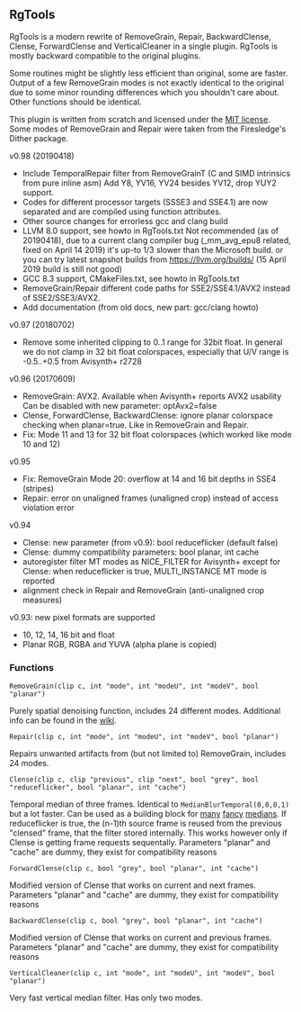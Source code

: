## RgTools

RgTools is a modern rewrite of RemoveGrain, Repair, BackwardClense, Clense, ForwardClense and VerticalCleaner in a single plugin. RgTools is mostly backward compatible to the original plugins.

Some routines might be slightly less efficient than original, some are faster. Output of a few RemoveGrain modes is not exactly identical to the original due to some minor rounding differences which you shouldn't care about. Other functions should be identical.

This plugin is written from scratch and licensed under the [MIT license][1]. Some modes of RemoveGrain and Repair were taken from the Firesledge's Dither package.

v0.98 (20190418)
- Include TemporalRepair filter from RemoveGrainT (C and SIMD intrinsics from pure inline asm)
  Add Y8, YV16, YV24 besides YV12, drop YUY2 support.
- Codes for different processor targets (SSSE3 and SSE4.1) are now separated and are compiled using function attributes.
- Other source changes for errorless gcc and clang build
- LLVM 8.0 support, see howto in RgTools.txt
  Not recommended (as of 20190418), due to a current clang compiler bug (_mm_avg_epu8 related, fixed on April 14 2019) it's up-to 1/3 slower than the Microsoft build.
  or you can try latest snapshot builds from https://llvm.org/builds/ (15 April 2019 build is still not good)
- GCC 8.3 support, CMakeFiles.txt, see howto in RgTools.txt
- RemoveGrain/Repair different code paths for SSE2/SSE4.1/AVX2 instead of SSE2/SSE3/AVX2.
- Add documentation (from old docs, new part: gcc/clang howto)

v0.97 (20180702)
- Remove some inherited clipping to 0..1 range for 32bit float.
  In general we do not clamp in 32 bit float colorspaces, especially that U/V range is -0.5..+0.5 from Avisynth+ r2728

v0.96 (20170609)
- RemoveGrain: AVX2. Available when Avisynth+ reports AVX2 usability
  Can be disabled with new parameter: optAvx2=false
- Clense, ForwardClense, BackwardClense: ignore planar colorspace checking when planar=true. Like in RemoveGrain and Repair.
- Fix: Mode 11 and 13 for 32 bit float colorspaces (which worked like mode 10 and 12)

v0.95
- Fix: RemoveGrain Mode 20: overflow at 14 and 16 bit depths in SSE4 (stripes)
- Repair: error on unaligned frames (unaligned crop) instead of access violation error

v0.94
- Clense: new parameter (from v0.9): bool reduceflicker (default false)
- Clense: dummy compatibility parameters: bool planar, int cache
- autoregister filter MT modes as NICE_FILTER for Avisynth+
  except for Clense: when reduceflicker is true, MULTI_INSTANCE MT mode is reported
- alignment check in Repair and RemoveGrain (anti-unaligned crop measures)  

v0.93: new pixel formats are supported
- 10, 12, 14, 16 bit and float 
- Planar RGB, RGBA and YUVA (alpha plane is copied)


### Functions
```
RemoveGrain(clip c, int "mode", int "modeU", int "modeV", bool "planar")
```
Purely spatial denoising function, includes 24 different modes. Additional info can be found in the [wiki][2].

```
Repair(clip c, int "mode", int "modeU", int "modeV", bool "planar")
```
Repairs unwanted artifacts from (but not limited to) RemoveGrain, includes 24 modes.

```
Clense(clip c, clip "previous", clip "next", bool "grey", bool "reduceflicker", bool "planar", int "cache")
```
Temporal median of three frames. Identical to `MedianBlurTemporal(0,0,0,1)` but a lot faster. Can be used as a building block for [many][3] [fancy][4] [medians][5].
If reduceflicker is true, the (n-1)th source frame is reused from the previous "clensed" frame, that the filter stored internally. 
This works however only if Clense is getting frame requests sequentally.
Parameters "planar" and "cache" are dummy, they exist for compatibility reasons

```
ForwardClense(clip c, bool "grey", bool "planar", int "cache")
```
Modified version of Clense that works on current and next frames.
Parameters "planar" and "cache" are dummy, they exist for compatibility reasons

```
BackwardClense(clip c, bool "grey", bool "planar", int "cache")
```
Modified version of Clense that works on current and previous frames.
Parameters "planar" and "cache" are dummy, they exist for compatibility reasons

```
VerticalCleaner(clip c, int "mode", int "modeU", int "modeV", bool "planar")
```
Very fast vertical median filter. Has only two modes.


  [1]: http://opensource.org/licenses/MIT
  [2]: https://github.com/tp7/RgTools/wiki/RemoveGrain
  [3]: http://mechaweaponsvidya.wordpress.com/2014/01/31/enter-title-here/
  [4]: http://mechaweaponsvidya.wordpress.com/2014/04/23/ricing-your-temporal-medians-for-maximum-speed/
  [5]: http://mechaweaponsvidya.wordpress.com/2014/05/14/clense-versus-mt_clamp/
